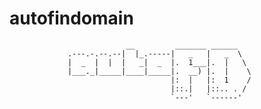 # autofindomain

				              __         _______ ______   
				 .---.-.--.--|  |_.-----|   _   |   _  \  
				 |  _  |  |  |   _|  _  |.  1___|.  |   \ 
				 |___._|_____|____|_____|.  __) |.  |    \
				                        |:  |   |:  1    /
				                        |::.|   |::.. . / 
				                        `---'   `------'  
				                                          

